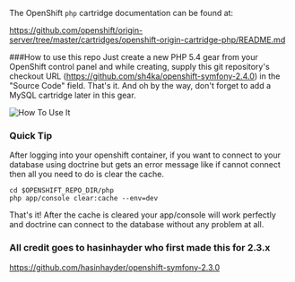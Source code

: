 The OpenShift `php` cartridge documentation can be found at:

https://github.com/openshift/origin-server/tree/master/cartridges/openshift-origin-cartridge-php/README.md

###How to use this repo
Just create a new PHP 5.4 gear from your OpenShift control panel and while creating, supply this git repository's checkout URL (https://github.com/sh4ka/openshift-symfony-2.4.0) in the "Source Code" field. That's it. And oh by the way, don't forget to add a MySQL cartridge later in this gear.

![How To Use It](http://i.imgur.com/ejwpVLW.png)


### Quick Tip
After logging into your openshift container, if you want to connect to your database using doctrine but gets an error message like if cannot connect then all you need to do is clear the cache. 
```
cd $OPENSHIFT_REPO_DIR/php
php app/console clear:cache --env=dev
```

That's it! After the cache is cleared your app/console will work perfectly and doctrine can connect to the database without any problem at all.

### All credit goes to hasinhayder who first made this for 2.3.x

https://github.com/hasinhayder/openshift-symfony-2.3.0
